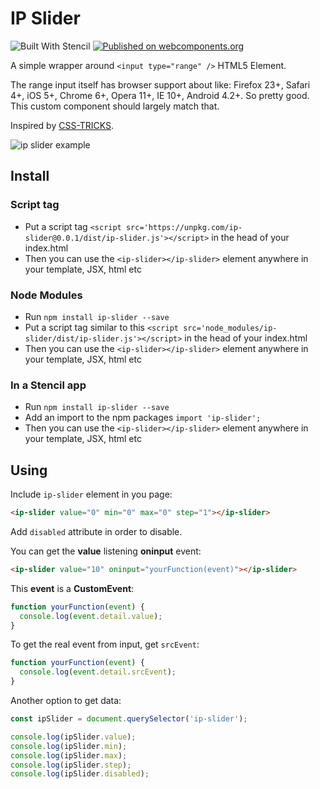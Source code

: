 # IP Slider

![Built With Stencil](https://img.shields.io/badge/-Built%20With%20Stencil-16161d.svg?logo=data%3Aimage%2Fsvg%2Bxml%3Bbase64%2CPD94bWwgdmVyc2lvbj0iMS4wIiBlbmNvZGluZz0idXRmLTgiPz4KPCEtLSBHZW5lcmF0b3I6IEFkb2JlIElsbHVzdHJhdG9yIDE5LjIuMSwgU1ZHIEV4cG9ydCBQbHVnLUluIC4gU1ZHIFZlcnNpb246IDYuMDAgQnVpbGQgMCkgIC0tPgo8c3ZnIHZlcnNpb249IjEuMSIgaWQ9IkxheWVyXzEiIHhtbG5zPSJodHRwOi8vd3d3LnczLm9yZy8yMDAwL3N2ZyIgeG1sbnM6eGxpbms9Imh0dHA6Ly93d3cudzMub3JnLzE5OTkveGxpbmsiIHg9IjBweCIgeT0iMHB4IgoJIHZpZXdCb3g9IjAgMCA1MTIgNTEyIiBzdHlsZT0iZW5hYmxlLWJhY2tncm91bmQ6bmV3IDAgMCA1MTIgNTEyOyIgeG1sOnNwYWNlPSJwcmVzZXJ2ZSI%2BCjxzdHlsZSB0eXBlPSJ0ZXh0L2NzcyI%2BCgkuc3Qwe2ZpbGw6I0ZGRkZGRjt9Cjwvc3R5bGU%2BCjxwYXRoIGNsYXNzPSJzdDAiIGQ9Ik00MjQuNywzNzMuOWMwLDM3LjYtNTUuMSw2OC42LTkyLjcsNjguNkgxODAuNGMtMzcuOSwwLTkyLjctMzAuNy05Mi43LTY4LjZ2LTMuNmgzMzYuOVYzNzMuOXoiLz4KPHBhdGggY2xhc3M9InN0MCIgZD0iTTQyNC43LDI5Mi4xSDE4MC40Yy0zNy42LDAtOTIuNy0zMS05Mi43LTY4LjZ2LTMuNkgzMzJjMzcuNiwwLDkyLjcsMzEsOTIuNyw2OC42VjI5Mi4xeiIvPgo8cGF0aCBjbGFzcz0ic3QwIiBkPSJNNDI0LjcsMTQxLjdIODcuN3YtMy42YzAtMzcuNiw1NC44LTY4LjYsOTIuNy02OC42SDMzMmMzNy45LDAsOTIuNywzMC43LDkyLjcsNjguNlYxNDEuN3oiLz4KPC9zdmc%2BCg%3D%3D&colorA=16161d&style=flat-square)
[![Published on webcomponents.org](https://img.shields.io/badge/webcomponents.org-published-blue.svg)](https://www.webcomponents.org/element/ip-slider)

A simple wrapper around `<input type="range" />` HTML5 Element.

The range input itself has browser support about like: Firefox 23+, Safari 4+, iOS 5+, Chrome 6+, Opera 11+, IE 10+, Android 4.2+. So pretty good. This custom component should largely match that.

Inspired by [CSS-TRICKS](https://css-tricks.com/styling-cross-browser-compatible-range-inputs-css/).

![ip slider example](https://image.ibb.co/iSZ1O0/ip-slider-ex.gif)

## Install

### Script tag

- Put a script tag `<script src='https://unpkg.com/ip-slider@0.0.1/dist/ip-slider.js'></script>` in the head of your index.html
- Then you can use the `<ip-slider></ip-slider>` element anywhere in your template, JSX, html etc

### Node Modules

- Run `npm install ip-slider --save`
- Put a script tag similar to this `<script src='node_modules/ip-slider/dist/ip-slider.js'></script>` in the head of your index.html
- Then you can use the `<ip-slider></ip-slider>` element anywhere in your template, JSX, html etc

### In a Stencil app

- Run `npm install ip-slider --save`
- Add an import to the npm packages `import 'ip-slider';`
- Then you can use the `<ip-slider></ip-slider>` element anywhere in your template, JSX, html etc

## Using

Include `ip-slider` element in you page:

```html
<ip-slider value="0" min="0" max="0" step="1"></ip-slider>
```

Add `disabled` attribute in order to disable.

You can get the **value** listening **oninput** event:

```html
<ip-slider value="10" oninput="yourFunction(event)"></ip-slider>
```

This **event** is a **CustomEvent**:

```js
function yourFunction(event) {
  console.log(event.detail.value);
}
```

To get the real event from input, get `srcEvent`:

```js
function yourFunction(event) {
  console.log(event.detail.srcEvent);
}
```

Another option to get data:

```js
const ipSlider = document.querySelector('ip-slider');

console.log(ipSlider.value);
console.log(ipSlider.min);
console.log(ipSlider.max);
console.log(ipSlider.step);
console.log(ipSlider.disabled);
```
